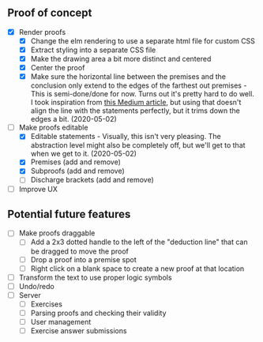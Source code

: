 ## Proof of concept

- [x] Render proofs
  - [x] Change the elm rendering to use a separate html file for custom CSS
  - [x] Extract styling into a separate CSS file
  - [x] Make the drawing area a bit more distinct and centered
  - [x] Center the proof
  - [x] Make sure the horizontal line between the premises and the conclusion only
        extend to the edges of the farthest out premises
        - This is semi-done/done for now. Turns out it's pretty hard to do well. I took inspiration
          from [this Medium article](https://medium.com/@ross.angus/sitemaps-and-dom-structure-from-nested-unordered-lists-eab2b02950cf), but using that doesn't align the line with the statements perfectly, but it trims down the edges a bit. (2020-05-02)
- [ ] Make proofs editable
  - [x] Editable statements
        - Visually, this isn't very pleasing. The abstraction level might also be
          completely off, but we'll get to that when we get to it. (2020-05-02)
  - [x] Premises (add and remove)
  - [x] Subproofs (add and remove)
  - [ ] Discharge brackets (add and remove)
- [ ] Improve UX

## Potential future features

- [ ] Make proofs draggable
  - [ ] Add a 2x3 dotted handle to the left of the "deduction line" that can be dragged
        to move the proof
  - [ ] Drop a proof into a premise spot
  - [ ] Right click on a blank space to create a new proof at that location
- [ ] Transform the text to use proper logic symbols
- [ ] Undo/redo
- [ ] Server
  - [ ] Exercises
  - [ ] Parsing proofs and checking their validity
  - [ ] User management
  - [ ] Exercise answer submissions
